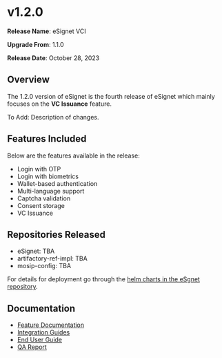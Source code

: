 # v1.2.0

**Release Name**: eSignet VCI

**Upgrade From**: 1.1.0

**Release Date**: October 28, 2023

## Overview

The 1.2.0 version of eSignet is the fourth release of eSignet which mainly focuses on the **VC Issuance** feature.

To Add: Description of changes.

## Features Included

Below are the features available in the release:

* Login with OTP
* Login with biometrics
* Wallet-based authentication
* Multi-language support
* Captcha validation
* Consent storage
* VC Issuance

## Repositories Released

* eSignet: TBA
* artifactory-ref-impl: TBA
* mosip-config: TBA

For details for deployment go through the [helm charts in the eSgnet repository](https://github.com/mosip/esignet/tree/v1.1.0/helm).

## Documentation

* [Feature Documentation](../../overview/features/)
* [Integration Guides](../../integration-guides/)
* [End User Guide](../../end-user-guide/)
* [QA Report](test-report/)
